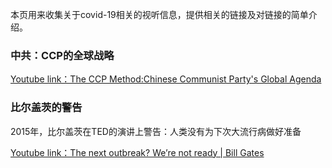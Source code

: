 本页用来收集关于covid-19相关的视听信息，提供相关的链接及对链接的简单介绍。

### 中共：CCP的全球战略
[Youtube link：The CCP Method:Chinese Communist Party's Global Agenda](https://www.youtube.com/watch?v=NdYH-lyWnyY)

### 比尔盖茨的警告
2015年，比尔盖茨在TED的演讲上警告：人类没有为下次大流行病做好准备

[Youtube link：The next outbreak? We’re not ready | Bill Gates](https://www.youtube.com/watch?v=6Af6b_wyiwI)

